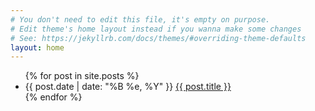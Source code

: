 ```yaml
---
# You don't need to edit this file, it's empty on purpose.
# Edit theme's home layout instead if you wanna make some changes
# See: https://jekyllrb.com/docs/themes/#overriding-theme-defaults
layout: home
---
```

<html>
<head>
	<title>{{site.name}}</title>
	<link rel="stylesheet" type="text/css" href="css/style.css">
</head>

<body>
<section id="bgimage">
	<div class="container">
			<ul>
			  {% for post in site.posts %}
			  <li>
			<span>{{ post.date | date: "%B %e, %Y" }}</span> <a href="{{ post.url }}">{{ post.title }}</a>
			  </li>
			  {% endfor %}
			</ul>
	</div>
</section>

<section id="divider">
	<h1> </h1>
</section>
</body>
</html>


